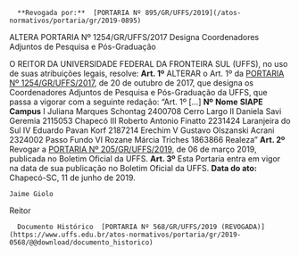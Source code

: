       **Revogada por:**  [PORTARIA Nº 895/GR/UFFS/2019](/atos-normativos/portaria/gr/2019-0895) 

   ALTERA PORTARIA Nº 1254/GR/UFFS/2017 Designa Coordenadores Adjuntos de Pesquisa e Pós-Graduação  

 O REITOR DA UNIVERSIDADE FEDERAL DA FRONTEIRA SUL (UFFS), no uso de suas atribuições legais, resolve:   **Art. 1º**  ALTERAR o Art. 1º da [PORTARIA Nº 1254/GR/UFFS/2017](https://www.uffs.edu.br/atos-normativos/portaria/gr/2017-1254), de 20 de outubro de 2017, que designa os Coordenadores Adjuntos de Pesquisa e Pós-Graduação da UFFS, que passa a vigorar com a seguinte redação: “Art. 1º [...]     **Nº**    **Nome**   **SIAPE**   **Campus**     I   Juliana Marques Schontag   2400708   Cerro Largo     II   Daniela Savi Geremia   2115053   Chapecó     III   Roberto Antonio Finatto   2231424   Laranjeira do Sul     IV   Eduardo Pavan Korf   2187214   Erechim     V   Gustavo Olszanski Acrani   2324002   Passo Fundo     VI   Rozane Márcia Triches   1863866   Realeza”       **Art. 2º**  Revogar a [PORTARIA Nº 205/GR/UFFS/2019](https://www.uffs.edu.br/atos-normativos/portaria/gr/2019-0205), de 06 de março 2019, publicada no Boletim Oficial da UFFS.   **Art. 3º**  Esta Portaria entra em vigor na data de sua publicação no Boletim Oficial da UFFS.        **Data do ato:** Chapecó-SC, 11 de junho de 2019.   
 

    Jaime Giolo   
 Reitor 

      Documento Histórico  [PORTARIA Nº 568/GR/UFFS/2019 (REVOGADA)](https://www.uffs.edu.br/atos-normativos/portaria/gr/2019-0568/@@download/documento_historico)     
      